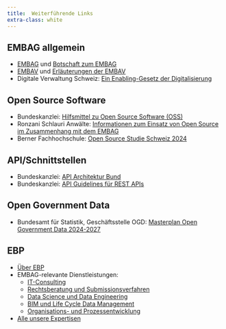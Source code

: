 ```yaml
---
title:  Weiterführende Links
extra-class: white
---
```


## EMBAG allgemein
* [EMBAG](https://www.fedlex.admin.ch/eli/fga/2023/787/de) und [Botschaft zum EMBAG](https://www.fedlex.admin.ch/eli/fga/2022/804/de)
* [EMBAV](https://www.fedlex.admin.ch/eli/cc/2023/754/de) und [Erläuterungen der EMBAV](https://www.newsd.admin.ch/newsd/message/attachments/84343.pdf) 
* Digitale Verwaltung Schweiz: [Ein Enabling-Gesetz der Digitalisierung](https://www.digitale-verwaltung-schweiz.ch/blog/16-embag-ein-enabling-gesetz-der-digitalisierung)

## Open Source Software
* Bundeskanzlei: [Hilfsmittel zu Open Source Software (OSS)](https://www.bk.admin.ch/bk/de/home/digitale-transformation-ikt-lenkung/bundesarchitektur/open_source_software/hilfsmittel_oss.html)
* Ronzani Schlauri Anwälte: [Informationen zum Einsatz von Open Source im Zusammenhang mit dem EMBAG](https://www.bfh.ch/dam/jcr:4a363a57-b139-476f-9f27-83d32dc9eb0c/Pr%C3%A4sentation%20-%20Simon%20Schlauri.pdf)
* Berner Fachhochschule: [Open Source Studie Schweiz 2024](https://www.oss-studie.ch/)

## API/Schnittstellen
* Bundeskanzlei: [API Architektur Bund](https://www.bk.admin.ch/bk/de/home/digitale-transformation-ikt-lenkung/bundesarchitektur/api-architektur-bund.html)
* Bundeskanzlei: [API Guidelines für REST APIs](https://github.com/swiss/api-guidelines)

## Open Government Data
* Bundesamt für Statistik, Geschäftsstelle OGD: [Masterplan Open Government Data 2024-2027](https://www.bfs.admin.ch/bfs/de/home/dienstleistungen/ogd/masterplan.html)

## EBP
* [Über EBP](https://www.ebp.global/ch-de/uber-uns)
* EMBAG-relevante Dienstleistungen:
  * [IT-Consulting](https://www.ebp.global/ch-de/expertisen/ict-consulting)
  * [Rechtsberatung und Submissionsverfahren](https://www.ebp.global/ch-de/expertisen/strategie-und-organisationsberatung/rechtsberatung-und-verfahren)
  * [Data Science und Data Engineering](https://www.ebp.global/ch-de/expertisen/data-science)
  * [BIM und Life Cycle Data Management](https://www.ebp.global/ch-de/expertisen/bim-life-cycle-data-management)
  * [Organisations- und Prozessentwicklung](https://www.ebp.global/ch-de/expertisen/strategie-und-organisationsberatung/organisations-und-prozessentwicklung)
* [Alle unsere Expertisen](https://www.ebp.global/ch-de/expertisen)
